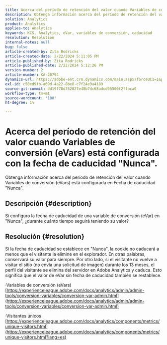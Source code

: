 ```yaml
---
title: Acerca del período de retención del valor cuando Variables de conversión (eVars) está configurada con la fecha de caducidad "Nunca".
description: Obtenga información acerca del período de retención del valor cuando Variables de conversión (eVars) está configurada en Fecha de caducidad "Nunca".
solution: Analytics
product: Analytics
applies-to: Analytics
keywords: KCS, Analytics, eVar, variables de conversión, caducidad
resolution: Resolution
internal-notes: null
bug: false
article-created-by: Zita Rodricks
article-created-date: 2/22/2024 5:11:05 PM
article-published-by: Zita Rodricks
article-published-date: 2/22/2024 5:12:26 PM
version-number: 2
article-number: KA-20794
dynamics-url: https://adobe-ent.crm.dynamics.com/main.aspx?forceUCI=1&pagetype=entityrecord&etn=knowledgearticle&id=f8dece5a-a5d1-ee11-9079-6045bd0061cb
exl-id: c50ed9fb-a69d-4a22-8be8-c7f24e9a4189
source-git-commit: dd19f78d752827e48b7dc68adcd95500f2ffbca0
workflow-type: tm+mt
source-wordcount: '188'
ht-degree: 1%

---
```


# Acerca del período de retención del valor cuando Variables de conversión (eVars) está configurada con la fecha de caducidad &quot;Nunca&quot;.


Obtenga información acerca del período de retención del valor cuando Variables de conversión (eVars) está configurada en Fecha de caducidad &quot;Nunca&quot;.

## Descripción {#description}

Si configuro la fecha de caducidad de una variable de conversión (eVar) en &quot;Nunca&quot;, ¿durante cuánto tiempo seguirá teniendo su valor?

## Resolución {#resolution}


Si la fecha de caducidad se establece en &quot;Nunca&quot;, la cookie no caducará a menos que el visitante la elimine en el explorador. En otras palabras, conservará su valor para siempre. Por otro lado, si el visitante no vuelve a visitar el sitio (no envía una solicitud de imagen) durante los 13 meses, el perfil del visitante se elimina del servidor en Adobe Analytics y caduca. Esto significa que el valor de eVar sin fecha de caducidad también se restablece.

·Variables de conversión (eVars)
[https://experienceleague.adobe.com/docs/analytics/admin/admin-tools/conversion-variables/conversion-var-admin.html](https://experienceleague.adobe.com/docs/analytics/admin/admin-tools/conversion-variables/conversion-var-admin.html)

·Visitantes únicos
[https://experienceleague.adobe.com/docs/analytics/components/metrics/unique-visitors.html](https://experienceleague.adobe.com/docs/analytics/components/metrics/unique-visitors.html?lang=es)
